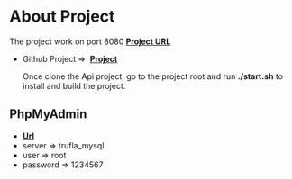 # About Project

The project work on port 8080 **[Project URL](http://localhost:8080/)**

- Github Project =>  **[Project](https://github.com/AhmedAmshir/trufla)**

    Once clone the Api project, go to the project root and run **./start.sh** to install and build the project.

## PhpMyAdmin
- **[Url](http://localhost:8085/)**
- server => trufla_mysql
- user => root
- password => 1234567
